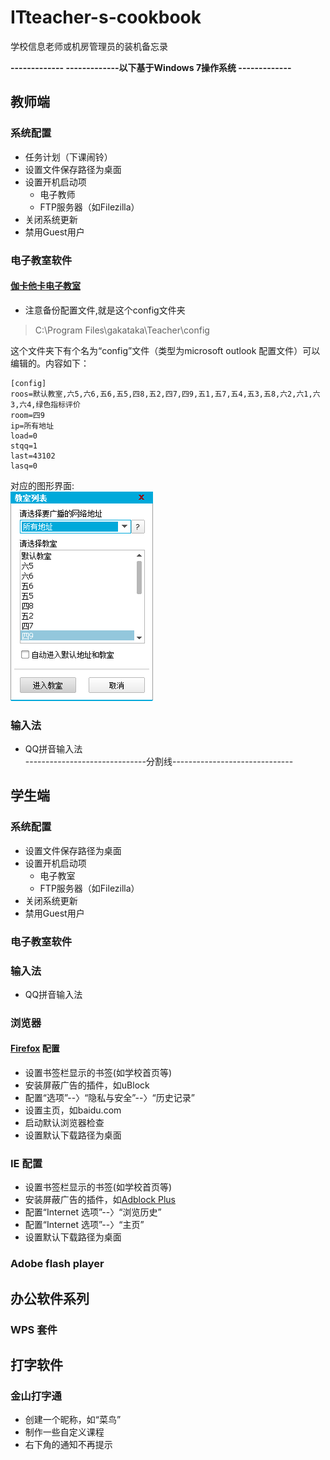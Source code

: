 # ITteacher-s-cookbook
学校信息老师或机房管理员的装机备忘录

**------------- -------------以下基于Windows 7操作系统 -------------**
## 教师端
### 系统配置
- 任务计划（下课闹铃）
- 设置文件保存路径为桌面
- 设置开机启动项
  - 电子教师
  - FTP服务器（如Filezilla）
 - 关闭系统更新
 - 禁用Guest用户
### 电子教室软件
#### [伽卡他卡电子教室](http://gakataka.com/netclass)

- 注意备份配置文件,就是这个config文件夹
> C:\Program Files\gakataka\Teacher\config

这个文件夹下有个名为“config”文件（类型为microsoft outlook 配置文件）可以编辑的。内容如下：
```
[config]
roos=默认教室,六5,六6,五6,五5,四8,五2,四7,四9,五1,五7,五4,五3,五8,六2,六1,六3,六4,绿色指标评价
room=四9
ip=所有地址
load=0
stqq=1
last=43102
lasq=0
```
对应的图形界面:<br/>
![](https://github.com/goshinh/ITteacher-s-cookbook/blob/master/%E6%97%A0%E6%A0%87%E9%A2%98.png)

### 输入法
- QQ拼音输入法<br/>
------------------------------分割线------------------------------<br/>
## 学生端
### 系统配置
- 设置文件保存路径为桌面
- 设置开机启动项
  - 电子教室
  - FTP服务器（如Filezilla）
 - 关闭系统更新
 - 禁用Guest用户
### 电子教室软件
### 输入法
- QQ拼音输入法
### 浏览器
#### [Firefox](http://www.firefox.com.cn/) 配置
- 设置书签栏显示的书签(如学校首页等)
- 安装屏蔽广告的插件，如uBlock
- 配置“选项”--〉“隐私与安全”--〉“历史记录”
- 设置主页，如baidu.com
- 启动默认浏览器检查
- 设置默认下载路径为桌面

### IE 配置
- 设置书签栏显示的书签(如学校首页等)
- 安装屏蔽广告的插件，如[Adblock Plus](https://adblockplus.org/zh_CN/internet-explorer)
- 配置“Internet 选项”--〉“浏览历史”
- 配置“Internet 选项”--〉“主页”
- 设置默认下载路径为桌面
### Adobe flash player
## 办公软件系列
### WPS 套件
## 打字软件
### 金山打字通
- 创建一个昵称，如“菜鸟”
- 制作一些自定义课程
- 右下角的通知不再提示
